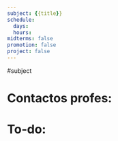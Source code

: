 ```yaml
---
subject: {{title}}
schedule:
  days: 
  hours: 
midterms: false
promotion: false
project: false
---
```

#subject
# Contactos profes:


# To-do:

